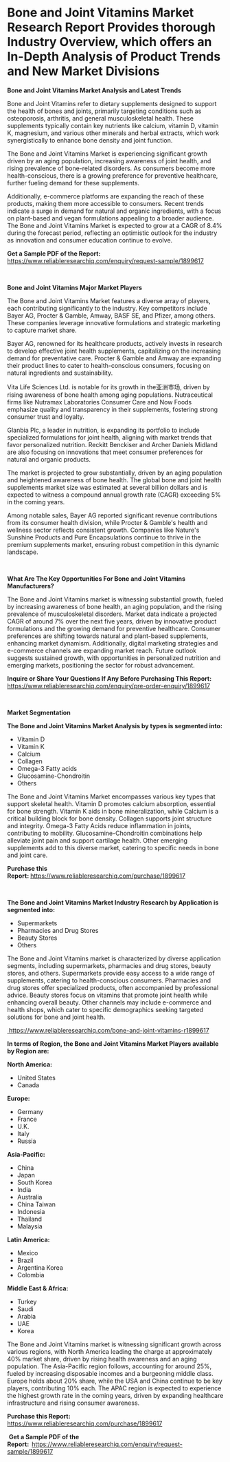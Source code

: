 <p><h1>Bone and Joint Vitamins Market Research Report Provides thorough Industry Overview, which offers an In-Depth Analysis of Product Trends and New Market Divisions</h1></p><p><strong>Bone and Joint Vitamins Market Analysis and Latest Trends</strong></p>
<p><p>Bone and Joint Vitamins refer to dietary supplements designed to support the health of bones and joints, primarily targeting conditions such as osteoporosis, arthritis, and general musculoskeletal health. These supplements typically contain key nutrients like calcium, vitamin D, vitamin K, magnesium, and various other minerals and herbal extracts, which work synergistically to enhance bone density and joint function.</p><p>The Bone and Joint Vitamins Market is experiencing significant growth driven by an aging population, increasing awareness of joint health, and rising prevalence of bone-related disorders. As consumers become more health-conscious, there is a growing preference for preventive healthcare, further fueling demand for these supplements. </p><p>Additionally, e-commerce platforms are expanding the reach of these products, making them more accessible to consumers. Recent trends indicate a surge in demand for natural and organic ingredients, with a focus on plant-based and vegan formulations appealing to a broader audience. The Bone and Joint Vitamins Market is expected to grow at a CAGR of 8.4% during the forecast period, reflecting an optimistic outlook for the industry as innovation and consumer education continue to evolve.</p></p>
<p><strong>Get a Sample PDF of the Report:&nbsp;</strong> <a href="https://www.reliableresearchiq.com/enquiry/request-sample/1899617?utm_campaign=2822&utm_medium=2&utm_source=Github&utm_content=ia&utm_term=19042025&utm_id=bone-and-joint-vitamins">https://www.reliableresearchiq.com/enquiry/request-sample/1899617</a></p>
<p>&nbsp;</p>
<p><strong>Bone and Joint Vitamins Major Market Players</strong></p>
<p><p>The Bone and Joint Vitamins Market features a diverse array of players, each contributing significantly to the industry. Key competitors include Bayer AG, Procter & Gamble, Amway, BASF SE, and Pfizer, among others. These companies leverage innovative formulations and strategic marketing to capture market share.</p><p>Bayer AG, renowned for its healthcare products, actively invests in research to develop effective joint health supplements, capitalizing on the increasing demand for preventative care. Procter & Gamble and Amway are expanding their product lines to cater to health-conscious consumers, focusing on natural ingredients and sustainability.</p><p>Vita Life Sciences Ltd. is notable for its growth in the亚洲市场, driven by rising awareness of bone health among aging populations. Nutraceutical firms like Nutramax Laboratories Consumer Care and Now Foods emphasize quality and transparency in their supplements, fostering strong consumer trust and loyalty. </p><p>Glanbia Plc, a leader in nutrition, is expanding its portfolio to include specialized formulations for joint health, aligning with market trends that favor personalized nutrition. Reckitt Benckiser and Archer Daniels Midland are also focusing on innovations that meet consumer preferences for natural and organic products.</p><p>The market is projected to grow substantially, driven by an aging population and heightened awareness of bone health. The global bone and joint health supplements market size was estimated at several billion dollars and is expected to witness a compound annual growth rate (CAGR) exceeding 5% in the coming years.</p><p>Among notable sales, Bayer AG reported significant revenue contributions from its consumer health division, while Procter & Gamble's health and wellness sector reflects consistent growth. Companies like Nature's Sunshine Products and Pure Encapsulations continue to thrive in the premium supplements market, ensuring robust competition in this dynamic landscape.</p></p>
<p>&nbsp;</p>
<p><strong>What Are The Key Opportunities For Bone and Joint Vitamins Manufacturers?</strong></p>
<p><p>The Bone and Joint Vitamins market is witnessing substantial growth, fueled by increasing awareness of bone health, an aging population, and the rising prevalence of musculoskeletal disorders. Market data indicate a projected CAGR of around 7% over the next five years, driven by innovative product formulations and the growing demand for preventive healthcare. Consumer preferences are shifting towards natural and plant-based supplements, enhancing market dynamism. Additionally, digital marketing strategies and e-commerce channels are expanding market reach. Future outlook suggests sustained growth, with opportunities in personalized nutrition and emerging markets, positioning the sector for robust advancement.</p></p>
<p><strong>Inquire or Share Your Questions If Any Before Purchasing This Report:</strong> <a href="https://www.reliableresearchiq.com/enquiry/pre-order-enquiry/1899617?utm_campaign=2822&utm_medium=2&utm_source=Github&utm_content=ia&utm_term=19042025&utm_id=bone-and-joint-vitamins">https://www.reliableresearchiq.com/enquiry/pre-order-enquiry/1899617</a></p>
<p>&nbsp;</p>
<p><strong>Market Segmentation</strong></p>
<p><strong>The Bone and Joint Vitamins Market Analysis by types is segmented into:</strong></p>
<p><ul><li>Vitamin D</li><li>Vitamin K</li><li>Calcium</li><li>Collagen</li><li>Omega-3 Fatty acids</li><li>Glucosamine-Chondroitin</li><li>Others</li></ul></p>
<p><p>The Bone and Joint Vitamins Market encompasses various key types that support skeletal health. Vitamin D promotes calcium absorption, essential for bone strength. Vitamin K aids in bone mineralization, while Calcium is a critical building block for bone density. Collagen supports joint structure and integrity. Omega-3 Fatty Acids reduce inflammation in joints, contributing to mobility. Glucosamine-Chondroitin combinations help alleviate joint pain and support cartilage health. Other emerging supplements add to this diverse market, catering to specific needs in bone and joint care.</p></p>
<p><strong>Purchase this Report:&nbsp;</strong><a href="https://www.reliableresearchiq.com/purchase/1899617?utm_campaign=2822&utm_medium=2&utm_source=Github&utm_content=ia&utm_term=19042025&utm_id=bone-and-joint-vitamins">https://www.reliableresearchiq.com/purchase/1899617</a></p>
<p>&nbsp;</p>
<p><strong>The Bone and Joint Vitamins Market Industry Research by Application is segmented into:</strong></p>
<p><ul><li>Supermarkets</li><li>Pharmacies and Drug Stores</li><li>Beauty Stores</li><li>Others</li></ul></p>
<p><p>The Bone and Joint Vitamins market is characterized by diverse application segments, including supermarkets, pharmacies and drug stores, beauty stores, and others. Supermarkets provide easy access to a wide range of supplements, catering to health-conscious consumers. Pharmacies and drug stores offer specialized products, often accompanied by professional advice. Beauty stores focus on vitamins that promote joint health while enhancing overall beauty. Other channels may include e-commerce and health shops, which cater to specific demographics seeking targeted solutions for bone and joint health.</p></p>
<p><a href="https://www.reliableresearchiq.com/bone-and-joint-vitamins-r1899617?utm_campaign=2822&utm_medium=2&utm_source=Github&utm_content=ia&utm_term=19042025&utm_id=bone-and-joint-vitamins">&nbsp;https://www.reliableresearchiq.com/bone-and-joint-vitamins-r1899617</a></p>
<p><strong>In terms of Region, the Bone and Joint Vitamins Market Players available by Region are:</strong></p>
<p>
    <p> <strong> North America: </strong>
        <ul>
            <li>United States</li>
            <li>Canada</li>
        </ul>
        </p> 
    <p> <strong> Europe: </strong>
        <ul>
            <li>Germany</li>
            <li>France</li>
            <li>U.K.</li>
            <li>Italy</li>
            <li>Russia</li>
        </ul>
        </p> 
    <p> <strong> Asia-Pacific: </strong>
        <ul>
            <li>China</li>
            <li>Japan</li>
            <li>South Korea</li>
            <li>India</li>
            <li>Australia</li>
            <li>China Taiwan</li>
            <li>Indonesia</li>
            <li>Thailand</li>
            <li>Malaysia</li>
        </ul>
        </p> 
    <p> <strong> Latin America: </strong>
        <ul>
            <li>Mexico</li>
            <li>Brazil</li>
            <li>Argentina Korea</li>
            <li>Colombia</li>
        </ul>
        </p> 
    <p> <strong> Middle East & Africa: </strong>
        <ul>
            <li>Turkey</li>
            <li>Saudi</li>
            <li>Arabia</li>
            <li>UAE</li>
            <li>Korea</li>
        </ul>
    </p>
    </p>
<p><p>The Bone and Joint Vitamins market is witnessing significant growth across various regions, with North America leading the charge at approximately 40% market share, driven by rising health awareness and an aging population. The Asia-Pacific region follows, accounting for around 25%, fueled by increasing disposable incomes and a burgeoning middle class. Europe holds about 20% share, while the USA and China continue to be key players, contributing 10% each. The APAC region is expected to experience the highest growth rate in the coming years, driven by expanding healthcare infrastructure and rising consumer awareness.</p></p>
<p><strong>Purchase this Report: </strong><a href="https://www.reliableresearchiq.com/purchase/1899617?utm_campaign=2822&utm_medium=2&utm_source=Github&utm_content=ia&utm_term=19042025&utm_id=bone-and-joint-vitamins">https://www.reliableresearchiq.com/purchase/1899617</a></p>
<p>&nbsp;<strong>Get a Sample PDF of the Report:&nbsp;&nbsp;</strong><a href="https://www.reliableresearchiq.com/enquiry/request-sample/1899617?utm_campaign=2822&utm_medium=2&utm_source=Github&utm_content=ia&utm_term=19042025&utm_id=bone-and-joint-vitamins">https://www.reliableresearchiq.com/enquiry/request-sample/1899617</a></p>
<p><strong></strong></p>
<p><p></p><p></p><p></p></p>